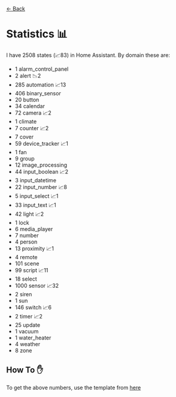 [<- Back](README.md)
# Statistics 📊
I have 2508 states (📈83) in Home Assistant.
By domain these are:
- 1 alarm_control_panel
- 2 alert 📉2
- 285 automation 📈13
- 406 binary_sensor
- 20 button
- 34 calendar
- 72 camera 📈2
- 1 climate
- 7 counter 📈2
- 7 cover
- 59 device_tracker 📈1
- 1 fan
- 9 group
- 12 image_processing
- 44 input_boolean 📈2
- 3 input_datetime
- 22 input_number 📈8
- 5 input_select 📈1
- 33 input_text 📈1
- 42 light 📈2
- 1 lock
- 6 media_player
- 7 number
- 4 person
- 13 proximity 📈1
- 4 remote
- 101 scene
- 99 script 📈11
- 18 select
- 1000 sensor 📈32
- 2 siren
- 1 sun
- 146 switch 📈6
- 2 timer 📈2
- 25 update
- 1 vacuum
- 1 water_heater
- 4 weather
- 8 zone

## How To ✋
To get the above numbers, use the template from [here](https://www.reddit.com/r/homeassistant/comments/plmy7e/use_this_template_and_show_us_some_details_about/?utm_medium=android_app&utm_source=share)